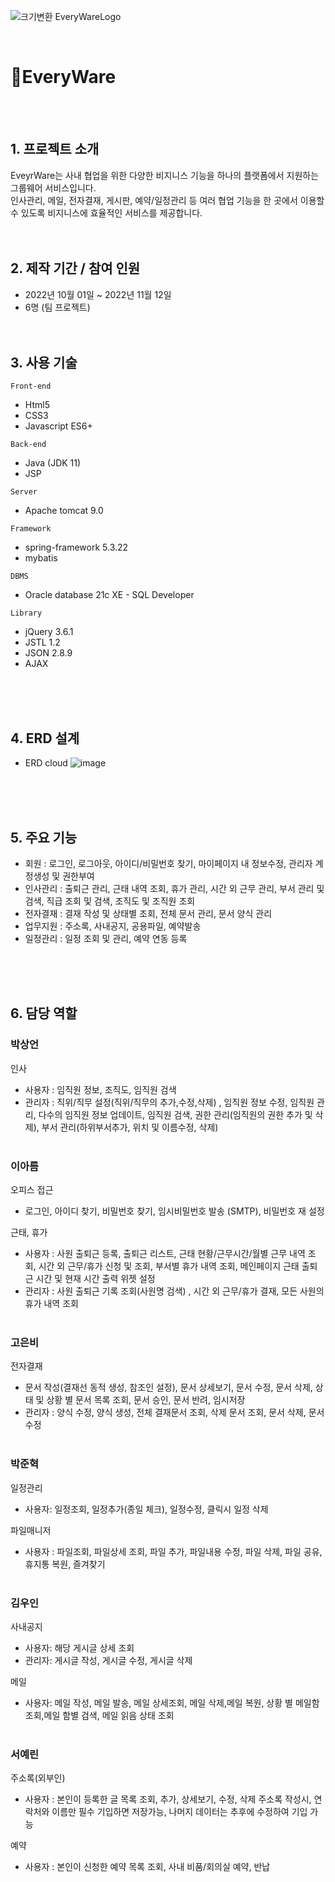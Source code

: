 ![크기변환 EveryWareLogo](https://user-images.githubusercontent.com/98254235/200834309-07d249d2-9f61-41be-9fa8-64a276023850.png)


<br>

# :pushpin:EveryWare 
<br><br>
##   1. 프로젝트 소개
EveyrWare는 사내 협업을 위한 다양한 비지니스 기능을 하나의 플랫폼에서 지원하는 그룹웨어 서비스입니다.<br>
인사관리, 메일, 전자결재, 게시판, 예약/일정관리 등 여러 협업 기능을 한 곳에서 이용할 수 있도록 비지니스에 효율적인 서비스를 제공합니다.
<br><br><br>

##   2. 제작 기간 / 참여 인원
- 2022년 10월 01일 ~ 2022년 11월 12일
- 6명 (팀 프로젝트) 
<br><br><br>

##   3. 사용 기술
`Front-end`
- Html5
- CSS3
- Javascript ES6+

`Back-end`
- Java (JDK 11)
- JSP

`Server`
- Apache tomcat 9.0

`Framework`
- spring-framework 5.3.22
- mybatis

`DBMS`
- Oracle database 21c XE - SQL Developer

`Library`
- jQuery 3.6.1
- JSTL 1.2
- JSON 2.8.9
- AJAX 





<br><br><br>

##   4. ERD 설계
- ERD cloud
![image](https://user-images.githubusercontent.com/98254235/202898713-9df39c90-d225-45ea-8c50-a08983b8e9c5.png)


<br><br><br>

##   5. 주요 기능
- 회원 : 로그인, 로그아웃, 아이디/비밀번호 찾기, 마이페이지 내 정보수정, 관리자 계정생성 및 권한부여
- 인사관리 : 출퇴근 관리, 근태 내역 조회, 휴가 관리, 시간 외 근무 관리, 부서 관리 및 검색, 직급 조회 및 검색, 조직도 및 조직원 조회
- 전자결재 : 결재 작성 및 상태별 조회, 전체 문서 관리, 문서 양식 관리
- 업무지원 : 주소록, 사내공지, 공용파일, 예약발송
- 일정관리 : 일정 조회 및 관리, 예약 연동 등록

<br><br><br>

##    6. 담당 역할
### 박상언
인사
- 사용자 : 임직원 정보, 조직도, 임직원 검색
- 관리자 : 직위/직무 설정(직위/직무의 추가,수정,삭제) , 임직원 정보 수정, 임직원 관리, 다수의 임직원 정보 업데이트, 임직원 검색, 권한 관리(임직원의 권한 추가 및 삭제), 부서 관리(하위부서추가, 위치 및 이름수정, 삭제)
<br><br>
### 이아름
오피스 접근
- 로그인, 아이디 찾기, 비밀번호 찾기, 임시비밀번호 발송 (SMTP), 비밀번호 재 설정

근태, 휴가
- 사용자 : 사원 출퇴근 등록, 출퇴근 리스트, 근태 현황/근무시간/월별 근무 내역 조회, 시간 외 근무/휴가 신청 및 조회, 부서별 휴가 내역 조회, 메인페이지 근태 출퇴근 시간 및 현재 시간 출력 위젯 설정
- 관리자 : 사원 출퇴근 기록 조회(사원명 검색) , 시간 외 근무/휴가 결재, 모든 사원의 휴가 내역 조회
<br><br>
### 고은비
전자결재

- 문서 작성(결재선 동적 생성, 참조인 설정), 문서 상세보기, 문서 수정, 문서 삭제,  상태 및 상황 별 문서 목록 조회, 문서 승인, 문서 반려, 임시저장
- 관리자 : 양식 수정, 양식 생성, 전체 결재문서 조회, 삭제 문서 조회, 문서 삭제, 문서 수정
<br><br>
### 박준혁
일정관리
- 사용자: 일정조회, 일정추가(종일 체크), 일정수정, 클릭시 일정 삭제

파일매니저
- 사용자 : 파일조회, 파일상세 조회, 파일 추가, 파일내용 수정, 파일 삭제, 파일 공유, 휴지통 복원, 즐겨찾기
<br><br>
### 김우인
사내공지
- 사용자: 해당 게시글 상세 조회
- 관리자: 게시글 작성, 게시글 수정, 게시글 삭제

메일
- 사용자: 메일 작성, 메일 발송, 메일 상세조회, 메일 삭제,메일 복원, 상황 별 메일함 조회,메일 함별 검색, 메일 읽음 상태 조회
<br><br>
### 서예린
주소록(외부인)
- 사용자 : 본인이 등록한 글 목록 조회, 추가, 상세보기, 수정, 삭제
주소록 작성시, 연락처와 이름만 필수 기입하면 저장가능, 나머지 데이터는 추후에 수정하여 기입 가능 

예약
- 사용자 : 본인이 신청한 예약 목록 조회,
사내 비품/회의실 예약, 반납
<br><br>





